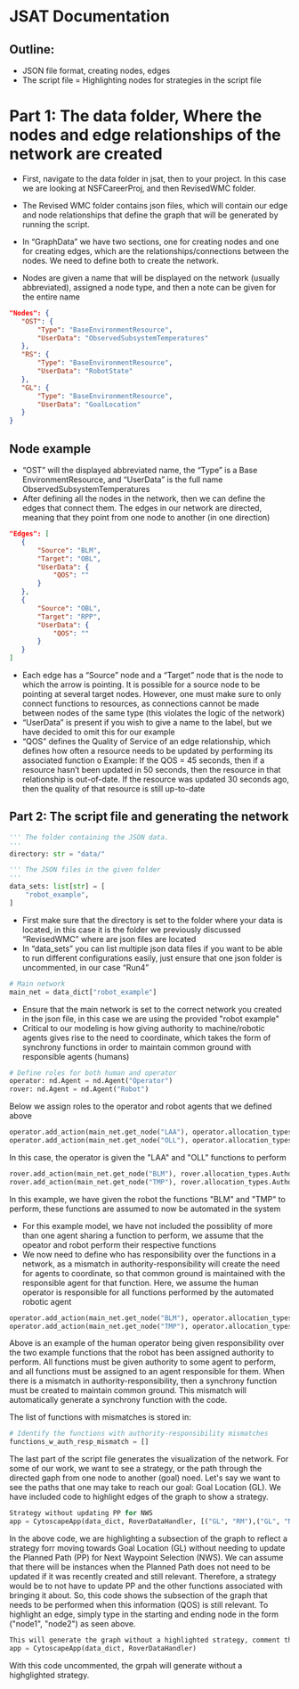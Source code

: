 # JSAT Documentation

## Outline:

- JSON file format, creating nodes, edges
- The script file
= Highlighting nodes for strategies in the script file

# Part 1: The data folder, Where the nodes and edge relationships of the network are created
- First, navigate to the data folder in jsat, then to your project. In this case we are looking at NSFCareerProj, and then RevisedWMC folder. 
 
- The Revised WMC folder contains json files, which will contain our edge and node relationships that define the graph that will be generated by running the script. 
- In “GraphData” we have two sections, one for creating nodes and one for creating edges, which are the relationships/connections between the nodes. We need to define both to create the network. 
- Nodes are given a name that will be displayed on the network (usually abbreviated), assigned a node type, and then a note can be given for the entire name

 ``` JSON
"Nodes": {
    "OST": {
        "Type": "BaseEnvironmentResource",
        "UserData": "ObservedSubsystemTemperatures"
    },
    "RS": {
        "Type": "BaseEnvironmentResource",
        "UserData": "RobotState"
    },
    "GL": {
        "Type": "BaseEnvironmentResource",
        "UserData": "GoalLocation"
    }
}
```


## Node example
- “OST” will the displayed abbreviated name, the “Type” is a Base EnvironmentResource, and “UserData” is the full name ObservedSubsystemTemperatures
- After defining all the nodes in the network, then we can define the edges that connect them. The edges in our network are directed, meaning that they point from one node to another (in one direction)

 ``` JSON
 "Edges": [
    {
        "Source": "BLM",
        "Target": "OBL",
        "UserData": {
            "QOS": ""
        }
    },
    {
        "Source": "OBL",
        "Target": "RPP",
        "UserData": {
            "QOS": ""
        }
    }
]
```

- Each edge has a “Source” node and a “Target” node that is the node to which the arrow is pointing. It is possible for a source node to be pointing at several target nodes. However, one must make sure to only connect functions to resources, as connections cannot be made between nodes of the same type (this violates the logic of the network)
- “UserData” is present if you wish to give a name to the label, but we have decided to omit this for our example
- “QOS” defines the Quality of Service of an edge relationship, which defines how often a resource needs to be updated by performing its associated function 
o	Example: If the QOS = 45 seconds, then if a resource hasn’t been updated in 50 seconds, then the resource in that relationship is out-of-date. If the resource was updated 30 seconds ago, then the quality of that resource is still up-to-date 

## Part 2: The script file and generating the network

``` Python
''' The folder containing the JSON data.
'''
directory: str = "data/"

''' The JSON files in the given folder
'''
data_sets: list[str] = [
    "robot_example",
]
```
 
- First make sure that the directory is set to the folder where your data is located, in this case it is the folder we previously discussed “RevisedWMC” where are json files are located
- In “data_sets” you can list multiple json data files if you want to be able to run different configurations easily, just ensure that one json folder is uncommented, in our case “Run4”

``` Python
# Main network
main_net = data_dict["robot_example"]
```

- Ensure that the main network is set to the correct network you created in the json file, in this case we are using the provided "robot example"
- Critical to our modeling is how giving authority to machine/robotic agents gives rise to the need to coordinate, which takes the form of synchrony functions in order to maintain common ground with responsible agents (humans) 

``` Python
# Define roles for both human and operator
operator: nd.Agent = nd.Agent("Operator")
rover: nd.Agent = nd.Agent("Robot")
```
Below we assign roles to the operator and robot agents that we defined above

``` Python
operator.add_action(main_net.get_node("LAA"), operator.allocation_types.Authority)
operator.add_action(main_net.get_node("OLL"), operator.allocation_types.Authority)
```
In this case, the operator is given the "LAA" and "OLL" functions to perform

``` Python
rover.add_action(main_net.get_node("BLM"), rover.allocation_types.Authority)
rover.add_action(main_net.get_node("TMP"), rover.allocation_types.Authority)
```
In this example, we have given the robot the functions "BLM" and "TMP" to perform, these functions are assumed to now be automated in the system

- For this example model, we have not included the possiblity of more than one agent sharing a function to perform, we assume that the opeator and robot perform their respective functions
- We now need to define who has responsibility over the functions in a network, as a mismatch in authority-responsibility will create the need for agents to coordinate, so that common ground is maintained with the responsible agent for that function. Here, we assume the human operator is responsible for all functions performed by the automated robotic agent

``` Python
operator.add_action(main_net.get_node("BLM"), operator.allocation_types.Responsibility)
operator.add_action(main_net.get_node("TMP"), operator.allocation_types.Responsibility)
```
Above is an example of the human operator being given responsibility over the two example functions that the robot has been assigned authority to perform. All functions must be given authority to some agent to perform, and all functions must be assigned to an agent responsible for them. When there is a mismatch in authority-responsibility, then a synchrony function must be created to maintain common ground. This mismatch will automatically generate a synchrony function with the code. 

The list of functions with mismatches is stored in:

``` Python
# Identify the functions with authority-responsibility mismatches
functions_w_auth_resp_mismatch = []
```

The last part of the script file generates the visualization of the network. For some of our work, we want to see a strategy, or the path through the directed gaph from one node to another (goal) noed. Let's say we want to see the paths that one may take to reach our goal: Goal Location (GL). We have included code to highlight edges of the graph to show a strategy. 

``` Python
Strategy without updating PP for NWS
app = CytoscapeApp(data_dict, RoverDataHandler, [("GL", "RM"),("GL", "NWS"),("TM", "NWS"), ("Confirmation-NWS", "NWS"), ("NWS", "NWP"), ("NWP", "Confirming-NWS"), ("Confirming-NWS", "Confirmation-NWS"), ("NWP", "RM"), ("PP", "NWS"), ("PP", "RM")])
```

In the above code, we are highlighting a subsection of the graph to reflect a strategy forr moving towards Goal Location (GL) without needing to update the Planned Path (PP) for Next Waypoint Selection (NWS). We can assume that there will be instances when the Planned Path does not need to be updated if it was recently created and still relevant. Therefore, a strategy would be to not have to update PP and the other functions associated with bringing it about. So, this code shows the subsection of the graph that needs to be performed when this information (QOS) is still relevant. To highlight an edge, simply type in the starting and ending node in the form ("node1", "node2") as seen above. 

``` Python
This will generate the graph without a highlighted strategy, comment this out if you use on the highlighted strategies below
app = CytoscapeApp(data_dict, RoverDataHandler)
```

With this code uncommented, the grpah will generate without a highglighted strategy. 










